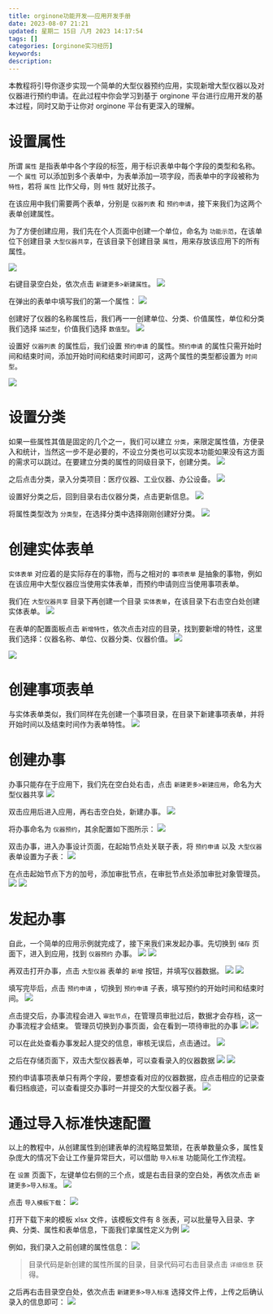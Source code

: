 ```yaml
---
title: orginone功能开发——应用开发手册
date: 2023-08-07 21:21
updated: 星期二 15日 八月 2023 14:17:54
tags: []
categories: [orginone实习经历]
keywords:
description: 
---
```



本教程将引导你逐步实现一个简单的大型仪器预约应用，实现新增大型仪器以及对仪器进行预约申请。在此过程中你会学习到基于 orginone 平台进行应用开发的基本过程，同时又助于让你对 orginone 平台有更深入的理解。

# 设置属性

所谓 `属性` 是指表单中各个字段的标签，用于标识表单中每个字段的类型和名称。一个 `属性` 可以添加到多个表单中，为表单添加一项字段，而表单中的字段被称为 `特性`，若将 `属性` 比作父母，则 `特性` 就好比孩子。

在该应用中我们需要两个表单，分别是 `仪器列表` 和 `预约申请`，接下来我们为这两个表单创建属性。

为了方便创建应用，我们先在个人页面中创建一个单位，命名为 `功能示范`，在该单位下创建目录 `大型仪器共享`，在该目录下创建目录 `属性`，用来存放该应用下的所有属性。

![](https://lilming-obsidian.oss-cn-hangzhou.aliyuncs.com/pic/Pasted%20image%2020230808194453.png)

右键目录空白处，依次点击 `新建更多>新建属性`。
![](https://lilming-obsidian.oss-cn-hangzhou.aliyuncs.com/pic/Pasted%20image%2020230808194540.png)

在弹出的表单中填写我们的第一个属性：
![](https://lilming-obsidian.oss-cn-hangzhou.aliyuncs.com/pic/Pasted%20image%2020230808140934.png)

创建好了仪器的名称属性后，我们再一一创建单位、分类、价值属性，单位和分类我们选择 `描述型`，价值我们选择 `数值型`。
![](https://lilming-obsidian.oss-cn-hangzhou.aliyuncs.com/pic/Pasted%20image%2020230808141728.png)

设置好 `仪器列表` 的属性后，我们设置 `预约申请` 的属性。`预约申请` 的属性只需开始时间和结束时间，添加开始时间和结束时间即可，这两个属性的类型都设置为 `时间型`。

![](https://lilming-obsidian.oss-cn-hangzhou.aliyuncs.com/pic/Pasted%20image%2020230808195446.png)

# 设置分类

如果一些属性其值是固定的几个之一，我们可以建立 `分类`，来限定属性值，方便录入和统计，当然这一步不是必要的，不设立分类也可以实现本功能如果没有这方面的需求可以跳过。在要建立分类的属性的同级目录下，创建分类。
![](https://lilming-obsidian.oss-cn-hangzhou.aliyuncs.com/pic/Pasted%20image%2020230814223540.png)

之后点击分类，录入分类项目：医疗仪器、工业仪器、办公设备。
![](https://lilming-obsidian.oss-cn-hangzhou.aliyuncs.com/pic/Pasted%20image%2020230814223620.png)

设置好分类之后，回到目录右击仪器分类，点击更新信息。
![](https://lilming-obsidian.oss-cn-hangzhou.aliyuncs.com/pic/Pasted%20image%2020230814224007.png)

将属性类型改为 `分类型`，在选择分类中选择刚刚创建好分类。
![](https://lilming-obsidian.oss-cn-hangzhou.aliyuncs.com/pic/Pasted%20image%2020230814224136.png)

# 创建实体表单
`实体表单` 对应着的是实际存在的事物，而与之相对的 `事项表单` 是抽象的事物，例如在该应用中大型仪器应当使用实体表单，而预约申请则应当使用事项表单。

我们在 `大型仪器共享` 目录下再创建一个目录 `实体表单`，在该目录下右击空白处创建实体表单。
![](https://lilming-obsidian.oss-cn-hangzhou.aliyuncs.com/pic/Pasted%20image%2020230814224744.png)

在表单的配置面板点击 `新增特性`，依次点击对应的目录，找到要新增的特性，这里我们选择：仪器名称、单位、仪器分类、仪器价值。
![](https://lilming-obsidian.oss-cn-hangzhou.aliyuncs.com/pic/Pasted%20image%2020230814225148.png)

![](https://lilming-obsidian.oss-cn-hangzhou.aliyuncs.com/pic/Pasted%20image%2020230814225254.png)


# 创建事项表单

与实体表单类似，我们同样在先创建一个事项目录，在目录下新建事项表单，并将 开始时间以及结束时间作为表单特性。
![](https://lilming-obsidian.oss-cn-hangzhou.aliyuncs.com/pic/Pasted%20image%2020230815135509.png)

#  创建办事

办事只能存在于应用下，我们先在空白处右击，点击 `新建更多>新建应用`，命名为大型仪器共享
![](https://lilming-obsidian.oss-cn-hangzhou.aliyuncs.com/pic/Pasted%20image%2020230815110655.png)

双击应用后进入应用，再右击空白处，新建办事。
![](https://lilming-obsidian.oss-cn-hangzhou.aliyuncs.com/pic/Pasted%20image%2020230815110806.png)

将办事命名为 `仪器预约`，其余配置如下图所示：
![](https://lilming-obsidian.oss-cn-hangzhou.aliyuncs.com/pic/Pasted%20image%2020230815133907.png)

双击办事，进入办事设计页面，在起始节点处关联子表，将 `预约申请` 以及 `大型仪器` 表单设置为子表：
![](https://lilming-obsidian.oss-cn-hangzhou.aliyuncs.com/pic/Pasted%20image%2020230815134046.png)

在点击起始节点下方的加号，添加审批节点，在审批节点处添加审批对象管理员。
![](https://lilming-obsidian.oss-cn-hangzhou.aliyuncs.com/pic/Pasted%20image%2020230815134206.png)
![](https://lilming-obsidian.oss-cn-hangzhou.aliyuncs.com/pic/Pasted%20image%2020230815134218.png)

# 发起办事

自此，一个简单的应用示例就完成了，接下来我们来发起办事。先切换到 `储存` 页面下，进入到应用，找到 `仪器预约` 办事。
![](https://lilming-obsidian.oss-cn-hangzhou.aliyuncs.com/pic/Pasted%20image%2020230815134439.png)
![](https://lilming-obsidian.oss-cn-hangzhou.aliyuncs.com/pic/Pasted%20image%2020230815134746.png)

再双击打开办事，点击 `大型仪器` 表单的 `新增` 按钮，并填写仪器数据。
![](https://lilming-obsidian.oss-cn-hangzhou.aliyuncs.com/pic/Pasted%20image%2020230815134911.png)
![](https://lilming-obsidian.oss-cn-hangzhou.aliyuncs.com/pic/Pasted%20image%2020230815135110.png)

填写完毕后，点击 `预约申请` ，切换到 `预约申请` 子表，填写预约的开始时间和结束时间。
![](https://lilming-obsidian.oss-cn-hangzhou.aliyuncs.com/pic/Pasted%20image%2020230815135908.png)

点击提交后，办事流程会进入 `审批节点`，在管理员审批过后，数据才会存档，这一办事流程才会结束。
管理员切换到办事页面，会在看到一项待审批的办事
![](https://lilming-obsidian.oss-cn-hangzhou.aliyuncs.com/pic/Pasted%20image%2020230815140119.png)
![](https://lilming-obsidian.oss-cn-hangzhou.aliyuncs.com/pic/Pasted%20image%2020230815140212.png)

可以在此处查看办事发起人提交的信息，审核无误后，点击通过。
![](https://lilming-obsidian.oss-cn-hangzhou.aliyuncs.com/pic/Pasted%20image%2020230815140234.png)

之后在存储页面下，双击大型仪器表单，可以查看录入的仪器数据
![](https://lilming-obsidian.oss-cn-hangzhou.aliyuncs.com/pic/Pasted%20image%2020230814231140.png)
![](https://lilming-obsidian.oss-cn-hangzhou.aliyuncs.com/pic/Pasted%20image%2020230815140921.png)

预约申请事项表单只有两个字段，要想查看对应的仪器数据，应点击相应的记录查看归档痕迹，可以查看提交办事时一并提交的大型仪器子表。
![](https://lilming-obsidian.oss-cn-hangzhou.aliyuncs.com/pic/Pasted%20image%2020230815141110.png)
# 通过导入标准快速配置

以上的教程中，从创建属性到创建表单的流程略显繁琐，在表单数量众多，属性复杂庞大的情况下会让工作量异常巨大，可以借助 `导入标准` 功能简化工作流程。

在 `设置` 页面下，左键单位右侧的三个点，或是右击目录的空白处，再依次点击 `新建更多>导入标准`。
![](https://lilming-obsidian.oss-cn-hangzhou.aliyuncs.com/pic/Pasted%20image%2020230814122702.png)

点击 `导入模板下载`：
![](https://lilming-obsidian.oss-cn-hangzhou.aliyuncs.com/pic/Pasted%20image%2020230814123057.png)

打开下载下来的模板 xlsx 文件，该模板文件有 8 张表，可以批量导入目录、字典、分类、属性和表单信息，下面我们拿属性定义为例
![](https://lilming-obsidian.oss-cn-hangzhou.aliyuncs.com/pic/Pasted%20image%2020230814123355.png)

例如，我们录入之前创建的属性信息：
![](https://lilming-obsidian.oss-cn-hangzhou.aliyuncs.com/pic/Pasted%20image%2020230814124350.png)
>目录代码是新创建的属性所属的目录，目录代码可右击目录点击 `详细信息` 获得。

之后再右击目录空白处，依次点击 `新建更多>导入标准` 选择文件上传，上传之后确认录入的信息即可：
![](https://lilming-obsidian.oss-cn-hangzhou.aliyuncs.com/pic/Pasted%20image%2020230814201621.png)

